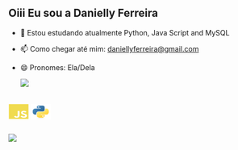 ## Oiii Eu sou a Danielly Ferreira

- 🌱 Estou estudando atualmente Python, Java Script and MySQL
- 📫 Como chegar até mim: daniellyferreira@gmail.com
- 😄 Pronomes: Ela/Dela


  
  

  <img height="180em" src="https://github-readme-stats.vercel.app/api/top-langs/?username=DaniellySFerreira&layout=compact&langs_count=7&theme=dracula"/>
</div>
<div style="display: inline_block"><br>
  <img align="center" alt="Rafa-Js" height="30" width="40" src="https://raw.githubusercontent.com/devicons/devicon/master/icons/javascript/javascript-plain.svg">
  <img align="center" alt="Rafa-Python" height="30" width="40" src="https://raw.githubusercontent.com/devicons/devicon/master/icons/python/python-original.svg">
 
 </div>
 
 ##
 
  <a href="https://https://www.instagram.com/danysferreira/" target="_blank"><img src="https://img.shields.io/badge/-Instagram-%23E4405F?style=for-the-badge&logo=instagram&logoColor=white" target="_blank"></a>
 

